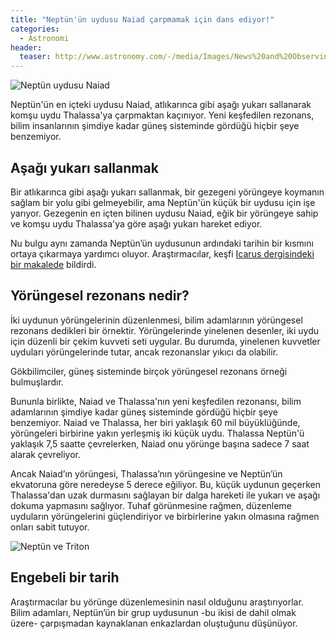 ```yaml
---
title: "Neptün'ün uydusu Naiad çarpmamak için dans ediyor!"
categories:
  - Astronomi
header:
  teaser: http://www.astronomy.com/-/media/Images/News%20and%20Observing/News/2019/11/neptunemoonsnaiadthalassa.gif?mw=600
---
```

![Neptün uydusu Naiad](http://www.astronomy.com/-/media/Images/News%20and%20Observing/News/2019/11/neptunemoonsnaiadthalassa.gif?mw=600)

Neptün'ün en içteki uydusu Naiad, atlıkarınca gibi aşağı yukarı sallanarak komşu uydu Thalassa'ya çarpmaktan kaçınıyor. Yeni keşfedilen rezonans, bilim insanlarının şimdiye kadar güneş sisteminde gördüğü hiçbir şeye benzemiyor.

Aşağı yukarı sallanmak
-
Bir atlıkarınca gibi aşağı yukarı sallanmak, bir gezegeni yörüngeye koymanın sağlam bir yolu gibi gelmeyebilir, ama Neptün'ün küçük bir uydusu için işe yarıyor. Gezegenin en içten bilinen uydusu Naiad, eğik bir yörüngeye sahip ve komşu uydu Thalassa'ya göre aşağı yukarı hareket ediyor.

Nu bulgu aynı zamanda Neptün’ün uydusunun ardındaki tarihin bir kısmını ortaya çıkarmaya yardımcı oluyor. Araştırmacılar, keşfi [Icarus dergisindeki bir makalede](https://www.sciencedirect.com/science/article/abs/pii/S001910351930257X) bildirdi.

Yörüngesel rezonans nedir?
-
İki uydunun yörüngelerinin düzenlenmesi, bilim adamlarının yörüngesel rezonans dedikleri bir örnektir. Yörüngelerinde yinelenen desenler, iki uydu için düzenli bir çekim kuvveti seti uygular. Bu durumda, yinelenen kuvvetler uyduları yörüngelerinde tutar, ancak rezonanslar yıkıcı da olabilir.

Gökbilimciler, güneş sisteminde birçok yörüngesel rezonans örneği bulmuşlardır.

Bununla birlikte, Naiad ve Thalassa'nın yeni keşfedilen rezonansı, bilim adamlarının şimdiye kadar güneş sisteminde gördüğü hiçbir şeye benzemiyor. Naiad ve Thalassa, her biri yaklaşık 60 mil büyüklüğünde, yörüngeleri birbirine yakın yerleşmiş iki küçük uydu. Thalassa Neptün'ü yaklaşık 7,5 saatte çevrelerken, Naiad onu yörünge başına sadece 7 saat alarak çevreliyor.

Ancak Naiad’ın yörüngesi, Thalassa’nın yörüngesine ve Neptün’ün ekvatoruna göre neredeyse 5 derece eğiliyor. Bu, küçük uydunun geçerken Thalassa'dan uzak durmasını sağlayan bir dalga hareketi ile yukarı ve aşağı dokuma yapmasını sağlıyor. Tuhaf görünmesine rağmen, düzenleme uyduların yörüngelerini güçlendiriyor ve birbirlerine yakın olmasına rağmen onları sabit tutuyor.

![Neptün ve Triton](http://www.astronomy.com/-/media/Images/News%20and%20Observing/News/2019/11/neptunetriton_voyager_8001024x1024.jpg?mw=600)

Engebeli bir tarih
-
Araştırmacılar bu yörünge düzenlemesinin nasıl olduğunu araştırıyorlar. Bilim adamları, Neptün’ün bir grup uydusunun -bu ikisi de dahil olmak üzere- çarpışmadan kaynaklanan enkazlardan oluştuğunu düşünüyor.
